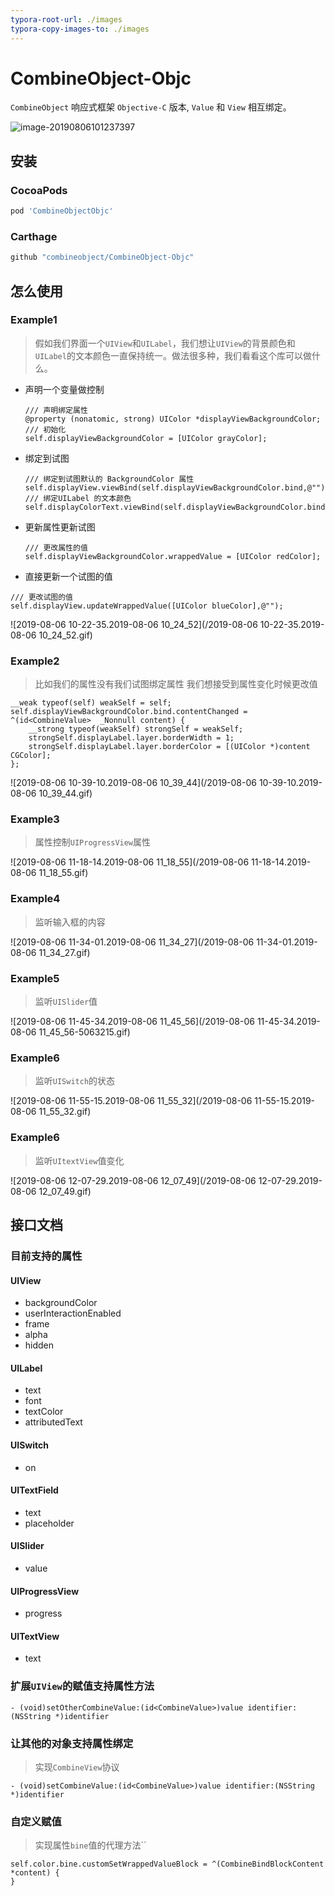 ```yaml
---
typora-root-url: ./images
typora-copy-images-to: ./images
---
```


# CombineObject-Objc
`CombineObject` 响应式框架 `Objective-C` 版本, `Value` 和 `View` 相互绑定。

![image-20190806101237397](/image-20190806101237397.png)

## 安装

### CocoaPods

```ruby
pod 'CombineObjectObjc'
```

### Carthage

```ruby
github "combineobject/CombineObject-Objc"
```

## 怎么使用

### Example1

> 假如我们界面一个`UIView`和`UILabel`，我们想让`UIView`的背景颜色和`UILabel`的文本颜色一直保持统一。做法很多种，我们看看这个库可以做什么。

- 声明一个变量做控制

  ```objc
  /// 声明绑定属性
  @property (nonatomic, strong) UIColor *displayViewBackgroundColor;
  /// 初始化
  self.displayViewBackgroundColor = [UIColor grayColor];
  ```

- 绑定到试图

  ```objc
  /// 绑定到试图默认的 BackgroundColor 属性
  self.displayView.viewBind(self.displayViewBackgroundColor.bind,@"");
  /// 绑定UILabel 的文本颜色
  self.displayColorText.viewBind(self.displayViewBackgroundColor.bind,UILabelIdentifier.textColor);
  ```

- 更新属性更新试图

  ```objc
  /// 更改属性的值
  self.displayViewBackgroundColor.wrappedValue = [UIColor redColor];
  ```

- 直接更新一个试图的值

``` objc
/// 更改试图的值
self.displayView.updateWrappedValue([UIColor blueColor],@"");
```

![2019-08-06 10-22-35.2019-08-06 10_24_52](/2019-08-06 10-22-35.2019-08-06 10_24_52.gif)

### Example2

> 比如我们的属性没有我们试图绑定属性 我们想接受到属性变化时候更改值

```objc
__weak typeof(self) weakSelf = self;
self.displayViewBackgroundColor.bind.contentChanged = ^(id<CombineValue>  _Nonnull content) {
    __strong typeof(weakSelf) strongSelf = weakSelf;
    strongSelf.displayLabel.layer.borderWidth = 1;
    strongSelf.displayLabel.layer.borderColor = [(UIColor *)content CGColor];
};
```

![2019-08-06 10-39-10.2019-08-06 10_39_44](/2019-08-06 10-39-10.2019-08-06 10_39_44.gif)

### Example3

> 属性控制`UIProgressView`属性

![2019-08-06 11-18-14.2019-08-06 11_18_55](/2019-08-06 11-18-14.2019-08-06 11_18_55.gif)

### Example4

> 监听输入框的内容

![2019-08-06 11-34-01.2019-08-06 11_34_27](/2019-08-06 11-34-01.2019-08-06 11_34_27.gif)

### Example5

> 监听`UISlider`值

![2019-08-06 11-45-34.2019-08-06 11_45_56](/2019-08-06 11-45-34.2019-08-06 11_45_56-5063215.gif)

### Example6

> 监听`UISwitch`的状态

![2019-08-06 11-55-15.2019-08-06 11_55_32](/2019-08-06 11-55-15.2019-08-06 11_55_32.gif)

### Example6

> 监听`UItextView`值变化

![2019-08-06 12-07-29.2019-08-06 12_07_49](/2019-08-06 12-07-29.2019-08-06 12_07_49.gif)

## 接口文档

### 目前支持的属性

#### UIView

- backgroundColor
- userInteractionEnabled
- frame
- alpha
- hidden

#### UILabel

- text
- font
- textColor
- attributedText

#### UISwitch

- on

#### UITextField

- text
- placeholder

#### UISlider

- value

#### UIProgressView

- progress

#### UITextView

- text

### 扩展`UIView`的赋值支持属性方法

```objc
- (void)setOtherCombineValue:(id<CombineValue>)value identifier:(NSString *)identifier 
```

### 让其他的对象支持属性绑定

> 实现`CombineView`协议

```objc
- (void)setCombineValue:(id<CombineValue>)value identifier:(NSString *)identifier
```

### 自定义赋值

> 实现属性`bine`值的代理方法``

```objc
self.color.bine.customSetWrappedValueBlock = ^(CombineBindBlockContent *content) {
}
```

